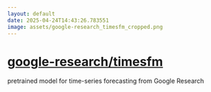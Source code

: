 ```yaml
---
layout: default
date: 2025-04-24T14:43:26.783551
image: assets/google-research_timesfm_cropped.png
---
```


# [google-research/timesfm](https://github.com/google-research/timesfm)

pretrained model for time-series forecasting from Google Research
